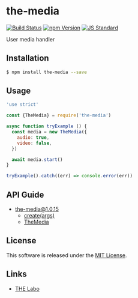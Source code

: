 the-media
==========

<!---
This file is generated by the-tmpl. Do not update manually.
--->

<!-- Badge Start -->
<a name="badges"></a>

[![Build Status][bd_travis_shield_url]][bd_travis_url]
[![npm Version][bd_npm_shield_url]][bd_npm_url]
[![JS Standard][bd_standard_shield_url]][bd_standard_url]

[bd_repo_url]: https://github.com/the-labo/the-media
[bd_travis_url]: http://travis-ci.org/the-labo/the-media
[bd_travis_shield_url]: http://img.shields.io/travis/the-labo/the-media.svg?style=flat
[bd_travis_com_url]: http://travis-ci.com/the-labo/the-media
[bd_travis_com_shield_url]: https://api.travis-ci.com/the-labo/the-media.svg?token=
[bd_license_url]: https://github.com/the-labo/the-media/blob/master/LICENSE
[bd_npm_url]: http://www.npmjs.org/package/the-media
[bd_npm_shield_url]: http://img.shields.io/npm/v/the-media.svg?style=flat
[bd_standard_url]: http://standardjs.com/
[bd_standard_shield_url]: https://img.shields.io/badge/code%20style-standard-brightgreen.svg

<!-- Badge End -->


<!-- Description Start -->
<a name="description"></a>

User media handler

<!-- Description End -->


<!-- Overview Start -->
<a name="overview"></a>



<!-- Overview End -->


<!-- Sections Start -->
<a name="sections"></a>

<!-- Section from "doc/guides/01.Installation.md.hbs" Start -->

<a name="section-doc-guides-01-installation-md"></a>

Installation
-----

```bash
$ npm install the-media --save
```


<!-- Section from "doc/guides/01.Installation.md.hbs" End -->

<!-- Section from "doc/guides/02.Usage.md.hbs" Start -->

<a name="section-doc-guides-02-usage-md"></a>

Usage
---------

```javascript
'use strict'

const {TheMedia} = require('the-media')

async function tryExample () {
  const media = new TheMedia({
    audio: true,
    video: false,
  })

  await media.start()
}

tryExample().catch((err) => console.error(err))

```


<!-- Section from "doc/guides/02.Usage.md.hbs" End -->

<!-- Section from "doc/guides/10.API Guide.md.hbs" Start -->

<a name="section-doc-guides-10-a-p-i-guide-md"></a>

API Guide
-----

+ [the-media@1.0.15](./doc/api/api.md)
  + [create(args)](./doc/api/api.md#the-media-function-create)
  + [TheMedia](./doc/api/api.md#the-media-class)


<!-- Section from "doc/guides/10.API Guide.md.hbs" End -->


<!-- Sections Start -->


<!-- LICENSE Start -->
<a name="license"></a>

License
-------
This software is released under the [MIT License](https://github.com/the-labo/the-media/blob/master/LICENSE).

<!-- LICENSE End -->


<!-- Links Start -->
<a name="links"></a>

Links
------

+ [THE Labo][t_h_e_labo_url]

[t_h_e_labo_url]: https://github.com/the-labo

<!-- Links End -->
